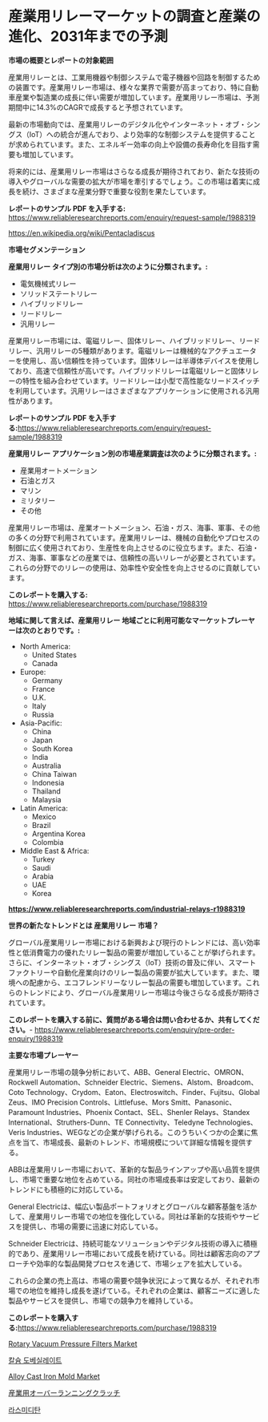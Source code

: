 <p><h1>産業用リレーマーケットの調査と産業の進化、2031年までの予測</h1></p><p><strong>市場の概要とレポートの対象範囲</strong></p>
<p><p>産業用リレーとは、工業用機器や制御システムで電子機器や回路を制御するための装置です。産業用リレー市場は、様々な業界で需要が高まっており、特に自動車産業や製造業の成長に伴い需要が増加しています。産業用リレー市場は、予測期間中に14.3%のCAGRで成長すると予想されています。</p><p>最新の市場動向では、産業用リレーのデジタル化やインターネット・オブ・シングス（IoT）への統合が進んでおり、より効率的な制御システムを提供することが求められています。また、エネルギー効率の向上や設備の長寿命化を目指す需要も増加しています。</p><p>将来的には、産業用リレー市場はさらなる成長が期待されており、新たな技術の導入やグローバルな需要の拡大が市場を牽引するでしょう。この市場は着実に成長を続け、さまざまな産業分野で重要な役割を果たしています。</p></p>
<p><strong>レポートのサンプル PDF を入手する:</strong> <a href="https://www.reliableresearchreports.com/enquiry/request-sample/1988319">https://www.reliableresearchreports.com/enquiry/request-sample/1988319</a></p>
<p><a href="https://en.wikipedia.org/wiki/Pentacladiscus">https://en.wikipedia.org/wiki/Pentacladiscus</a></p>
<p><strong>市場セグメンテーション</strong></p>
<p><strong>産業用リレー タイプ別の市場分析は次のように分類されます。:</strong></p>
<p><ul><li>電気機械式リレー</li><li>ソリッドステートリレー</li><li>ハイブリッドリレー</li><li>リードリレー</li><li>汎用リレー</li></ul></p>
<p><p>産業用リレー市場には、電磁リレー、固体リレー、ハイブリッドリレー、リードリレー、汎用リレーの5種類があります。電磁リレーは機械的なアクチュエーターを使用し、高い信頼性を持っています。固体リレーは半導体デバイスを使用しており、高速で信頼性が高いです。ハイブリッドリレーは電磁リレーと固体リレーの特性を組み合わせています。リードリレーは小型で高性能なリードスイッチを利用しています。汎用リレーはさまざまなアプリケーションに使用される汎用性があります。</p></p>
<p><strong>レポートのサンプル PDF を入手する:</strong><a href="https://www.reliableresearchreports.com/enquiry/request-sample/1988319">https://www.reliableresearchreports.com/enquiry/request-sample/1988319</a></p>
<p><strong> 産業用リレー アプリケーション別の市場産業調査は次のように分類されます。:</strong></p>
<p><ul><li>産業用オートメーション</li><li>石油とガス</li><li>マリン</li><li>ミリタリー</li><li>その他</li></ul></p>
<p><p>産業用リレー市場は、産業オートメーション、石油・ガス、海事、軍事、その他の多くの分野で利用されています。産業用リレーは、機械の自動化やプロセスの制御に広く使用されており、生産性を向上させるのに役立ちます。また、石油・ガス、海事、軍事などの産業では、信頼性の高いリレーが必要とされています。これらの分野でのリレーの使用は、効率性や安全性を向上させるのに貢献しています。</p></p>
<p><strong>このレポートを購入する:</strong> <a href="https://www.reliableresearchreports.com/purchase/1988319">https://www.reliableresearchreports.com/purchase/1988319</a></p>
<p><strong>地域に関して言えば、産業用リレー 地域ごとに利用可能なマーケットプレーヤーは次のとおりです。:</strong></p>
<p><ul>
    <li>
        North America:
        <ul>
            <li>United States</li>
            <li>Canada</li>
        </ul>
    </li>
    <li>
        Europe:
        <ul>
            <li>Germany</li>
            <li>France</li>
            <li>U.K.</li>
            <li>Italy</li>
            <li>Russia</li>
        </ul>
    </li>
    <li>
        Asia-Pacific:
        <ul>
            <li>China</li>
            <li>Japan</li>
            <li>South Korea</li>
            <li>India</li>
            <li>Australia</li>
            <li>China Taiwan</li>
            <li>Indonesia</li>
            <li>Thailand</li>
            <li>Malaysia</li>
        </ul>
    </li>
    <li>
        Latin America:
        <ul>
            <li>Mexico</li>
            <li>Brazil</li>
            <li>Argentina Korea</li>
            <li>Colombia</li>
        </ul>
    </li>
    <li>
        Middle East & Africa:
        <ul>
            <li>Turkey</li>
            <li>Saudi</li>
            <li>Arabia</li>
            <li>UAE</li>
            <li>Korea</li>
        </ul>
    </li>
    </ul></p>
<p><strong><a href="https://www.reliableresearchreports.com/industrial-relays-r1988319">https://www.reliableresearchreports.com/industrial-relays-r1988319</a></strong></p>
<p><strong>世界の新たなトレンドとは 産業用リレー 市場？</strong></p>
<p><p>グローバル産業用リレー市場における新興および現行のトレンドには、高い効率性と低消費電力の優れたリレー製品の需要が増加していることが挙げられます。さらに、インターネット・オブ・シングス（IoT）技術の普及に伴い、スマートファクトリーや自動化産業向けのリレー製品の需要が拡大しています。また、環境への配慮から、エコフレンドリーなリレー製品の需要も増加しています。これらのトレンドにより、グローバル産業用リレー市場は今後さらなる成長が期待されています。</p></p>
<p><strong>このレポートを購入する前に、質問がある場合は問い合わせるか、共有してください。</strong>- <a href="https://www.reliableresearchreports.com/enquiry/pre-order-enquiry/1988319">https://www.reliableresearchreports.com/enquiry/pre-order-enquiry/1988319</a></p>
<p><strong>主要な市場プレーヤー</strong></p>
<p><p>産業用リレー市場の競争分析において、ABB、General Electric、OMRON、Rockwell Automation、Schneider Electric、Siemens、Alstom、Broadcom、Coto Technology、Crydom、Eaton、Electroswitch、Finder、Fujitsu、Global Zeus、IMO Precision Controls、Littlefuse、Mors Smitt、Panasonic、Paramount Industries、Phoenix Contact、SEL、Shenler Relays、Standex International、Struthers-Dunn、TE Connectivity、Teledyne Technologies、Veris Industries、WEGなどの企業が挙げられる。このうちいくつかの企業に焦点を当て、市場成長、最新のトレンド、市場規模について詳細な情報を提供する。</p><p>ABBは産業用リレー市場において、革新的な製品ラインアップや高い品質を提供し、市場で重要な地位を占めている。同社の市場成長率は安定しており、最新のトレンドにも積極的に対応している。</p><p>General Electricは、幅広い製品ポートフォリオとグローバルな顧客基盤を活かして、産業用リレー市場での地位を強化している。同社は革新的な技術やサービスを提供し、市場の需要に迅速に対応している。</p><p>Schneider Electricは、持続可能なソリューションやデジタル技術の導入に積極的であり、産業用リレー市場において成長を続けている。同社は顧客志向のアプローチや効率的な製品開発プロセスを通じて、市場シェアを拡大している。</p><p>これらの企業の売上高は、市場の需要や競争状況によって異なるが、それぞれ市場での地位を維持し成長を遂げている。それぞれの企業は、顧客ニーズに適した製品やサービスを提供し、市場での競争力を維持している。</p></p>
<p><strong>このレポートを購入する:</strong><a href="https://www.reliableresearchreports.com/purchase/1988319">https://www.reliableresearchreports.com/purchase/1988319</a></p>
<p><p><a href="https://issuu.com/reportprime-2/docs/rotary-vacuum-pressure-filters-market-size-2030.pp">Rotary Vacuum Pressure Filters Market</a></p><p><a href="https://github.com/rcabello548/Market-Research-Report-List-3/blob/main/517584565290.md">칼슘 도베실레이트</a></p><p><a href="https://issuu.com/reportprime-2/docs/alloy-cast-iron-mold-market-size-2030.pptx">Alloy Cast Iron Mold Market</a></p><p><a href="https://github.com/mohamedbakry57/Market-Research-Report-List-5/blob/main/515826351115.md">産業用オーバーランニングクラッチ</a></p><p><a href="https://github.com/KellyLyncyh543964/Market-Research-Report-List-3/blob/main/103623665289.md">라스미디탄</a></p></p>
